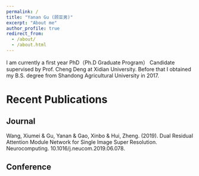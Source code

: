 ```yaml
---
permalink: /
title: "Yanan Gu (顾亚男)"
excerpt: "About me"
author_profile: true
redirect_from: 
  - /about/
  - /about.html
---
```

I am currently a first year PhD（Ph.D Graduate Program） Candidate supervised by Prof. Cheng Deng at Xidian University. Before that I obtained my B.S. degree from Shandong Agricultural University in 2017.



Recent Publications
======

Journal
------
Wang, Xiumei & Gu, Yanan & Gao, Xinbo & Hui, Zheng. (2019). Dual Residual Attention Module Network for Single Image Super Resolution. Neurocomputing. 10.1016/j.neucom.2019.06.078. 

Conference
------


